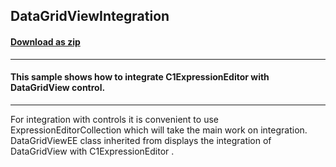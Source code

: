 ## DataGridViewIntegration
#### [Download as zip](https://minhaskamal.github.io/DownGit/#/home?url=https://github.com/GrapeCity/ComponentOne-WinForms-Samples/tree/master/NetFramework\ExpressionEditor\VB\DataGridViewIntegration)
____
#### This sample shows how to integrate C1ExpressionEditor with DataGridView control.
____
For integration with controls it is convenient  to use ExpressionEditorCollection which will take the main work on integration. DataGridViewEE class inherited from displays the integration of DataGridView with C1ExpressionEditor . 